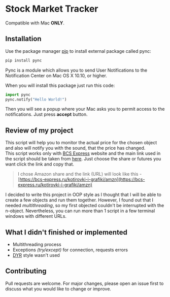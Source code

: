 # Stock Market Tracker

Compatible with Mac **ONLY**.

## Installation 
Use the package manager [pip](https://pip.pypa.io/en/stable/) to install external package called pync:

```bash
pip install pync
```

Pync is a module which allows you to send User Notifications to the Notification Center on Mac OS X 10.10, or higher.

When you will install this package just run this code:

```python
import pync
pync.notify("Hello World!")
```

Then you will see a popup where your Mac asks you to permit access to the notifications. Just press __accept__ button.

## Review of my project
This script will help you to monitor the actual price for the chosen object and also will notify you with the sound, that the price has changed.  
This script works only with [BCS Express](https://bcs-express.ru) website and the main link used in the script should be taken from [here](https://bcs-express.ru/kotirovki-i-grafiki). Just choose the share or futures you want click the link and copy that.
> I chose Amazon share and the link (URL) will look like this - [https://bcs-express.ru/kotirovki-i-grafiki/amzn](https://bcs-express.ru/kotirovki-i-grafiki/amzn)
    
I decided to write this project in OOP style as I thought that I will be able to create a few objects and run them together. However, I found out that I needed *multithreading*, so my first objected couldn't be interrupted with the n-object. Nevertheless, you can run more than 1 script in a few terminal windows with different URLs.  



## What I didn't finished or implemented
* Multithreading process
* Exceptions *(try/except)* for connection, requests errors
* [DYR](https://ru.wikipedia.org/wiki/Don’t_repeat_yourself) style wasn't used
## Contributing
Pull requests are welcome. For major changes, please open an issue first to discuss what you would like to change or improve.


